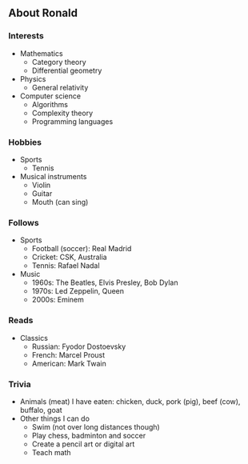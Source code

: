 ## About Ronald

### Interests

- Mathematics
  - Category theory
  - Differential geometry
- Physics
  - General relativity
- Computer science
  - Algorithms
  - Complexity theory
  - Programming languages

### Hobbies

- Sports
  - Tennis
- Musical instruments
  - Violin
  - Guitar
  - Mouth (can sing)

### Follows

- Sports
  - Football (soccer): Real Madrid
  - Cricket: CSK, Australia
  - Tennis: Rafael Nadal
- Music
  - 1960s: The Beatles, Elvis Presley, Bob Dylan
  - 1970s: Led Zeppelin, Queen
  - 2000s: Eminem

### Reads

- Classics
  - Russian: Fyodor Dostoevsky
  - French: Marcel Proust
  - American: Mark Twain

### Trivia

- Animals (meat) I have eaten: chicken, duck, pork (pig), beef (cow), buffalo, goat
- Other things I can do
  - Swim (not over long distances though)
  - Play chess, badminton and soccer
  - Create a pencil art or digital art
  - Teach math


